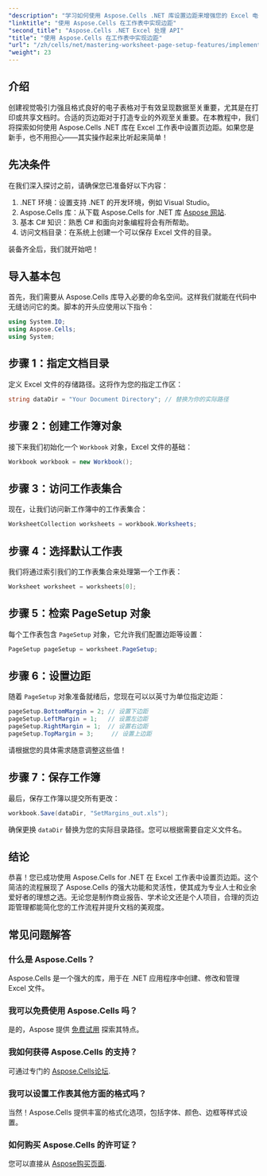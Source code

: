 ```yaml
---
"description": "学习如何使用 Aspose.Cells .NET 库设置边距来增强您的 Excel 电子表格。本分步教程将简化操作流程，让您的数据呈现更加专业、精美。"
"linktitle": "使用 Aspose.Cells 在工作表中实现边距"
"second_title": "Aspose.Cells .NET Excel 处理 API"
"title": "使用 Aspose.Cells 在工作表中实现边距"
"url": "/zh/cells/net/mastering-worksheet-page-setup-features/implement-margins-in-worksheet/"
"weight": 23
---
```


## 介绍

创建视觉吸引力强且格式良好的电子表格对于有效呈现数据至关重要，尤其是在打印或共享文档时。合适的页边距对于打造专业的外观至关重要。在本教程中，我们将探索如何使用 Aspose.Cells .NET 库在 Excel 工作表中设置页边距。如果您是新手，也不用担心——其实操作起来比听起来简单！

## 先决条件

在我们深入探讨之前，请确保您已准备好以下内容：

1. .NET 环境：设置支持 .NET 的开发环境，例如 Visual Studio。
2. Aspose.Cells 库：从下载 Aspose.Cells for .NET 库 [Aspose 网站](https://releases。aspose.com/cells/net/).
3. 基本 C# 知识：熟悉 C# 和面向对象编程将会有所帮助。
4. 访问文档目录：在系统上创建一个可以保存 Excel 文件的目录。

装备齐全后，我们就开始吧！

## 导入基本包

首先，我们需要从 Aspose.Cells 库导入必要的命名空间。这样我们就能在代码中无缝访问它的类。脚本的开头应使用以下指令：

```csharp
using System.IO;
using Aspose.Cells;
using System;
```

## 步骤 1：指定文档目录

定义 Excel 文件的存储路径。这将作为您的指定工作区：

```csharp
string dataDir = "Your Document Directory"; // 替换为你的实际路径
```

## 步骤 2：创建工作簿对象

接下来我们初始化一个 `Workbook` 对象，Excel 文件的基础：

```csharp
Workbook workbook = new Workbook();
```

## 步骤 3：访问工作表集合

现在，让我们访问新工作簿中的工作表集合：

```csharp
WorksheetCollection worksheets = workbook.Worksheets;
```

## 步骤 4：选择默认工作表

我们将通过索引我们的工作表集合来处理第一个工作表：

```csharp
Worksheet worksheet = worksheets[0];
```

## 步骤 5：检索 PageSetup 对象

每个工作表包含 `PageSetup` 对象，它允许我们配置边距等设置：

```csharp
PageSetup pageSetup = worksheet.PageSetup;
```

## 步骤 6：设置边距

随着 `PageSetup` 对象准备就绪后，您现在可以以英寸为单位指定边距：

```csharp
pageSetup.BottomMargin = 2; // 设置下边距
pageSetup.LeftMargin = 1;   // 设置左边距
pageSetup.RightMargin = 1;  // 设置右边距
pageSetup.TopMargin = 3;     // 设置上边距
```

请根据您的具体需求随意调整这些值！

## 步骤 7：保存工作簿

最后，保存工作簿以提交所有更改：

```csharp
workbook.Save(dataDir, "SetMargins_out.xls");
```

确保更换 `dataDir` 替换为您的实际目录路径。您可以根据需要自定义文件名。

## 结论

恭喜！您已成功使用 Aspose.Cells for .NET 在 Excel 工作表中设置页边距。这个简洁的流程展现了 Aspose.Cells 的强大功能和灵活性，使其成为专业人士和业余爱好者的理想之选。无论您是制作商业报告、学术论文还是个人项目，合理的页边距管理都能简化您的工作流程并提升文档的美观度。

## 常见问题解答

### 什么是 Aspose.Cells？  
Aspose.Cells 是一个强大的库，用于在 .NET 应用程序中创建、修改和管理 Excel 文件。

### 我可以免费使用 Aspose.Cells 吗？  
是的，Aspose 提供 [免费试用](https://releases.aspose.com/) 探索其特点。

### 我如何获得 Aspose.Cells 的支持？  
可通过专门的 [Aspose.Cells论坛](https://forum。aspose.com/c/cells/9).

### 我可以设置工作表其他方面的格式吗？  
当然！Aspose.Cells 提供丰富的格式化选项，包括字体、颜色、边框等样式设置。

### 如何购买 Aspose.Cells 的许可证？  
您可以直接从 [Aspose购买页面](https://purchase。aspose.com/buy).